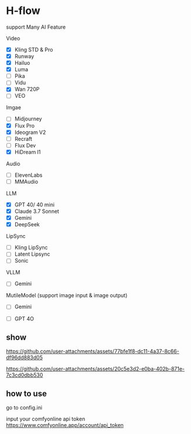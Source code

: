 # H-flow

support Many AI Feature

Video
  - [x] Kling STD & Pro
  - [x] Runway
  - [x] Hailuo
  - [x] Luma
  - [ ] Pika
  - [ ] Vidu
  - [x] Wan 720P
  - [ ] VEO

Imgae
  - [ ] Midjourney
  - [x] Flux Pro
  - [x] Ideogram V2
  - [ ] Recraft
  - [ ] Flux Dev
  - [x] HiDream I1

Audio
  - [ ] ElevenLabs
  - [ ] MMAudio

LLM
  - [x] GPT 40/ 40 mini
  - [x] Claude 3.7 Sonnet 
  - [x] Gemini
  - [x] DeepSeek

LipSync
  - [ ] Kling LipSync
  - [ ] Latent Lipsync
  - [ ] Sonic

VLLM
  - [ ] Gemini

MutileModel (support  image input & image output)
  - [ ] Gemini
  - [ ] GPT 4O


## show


https://github.com/user-attachments/assets/77bfe1f8-dc11-4a37-8c66-df96dd883d05




https://github.com/user-attachments/assets/20c5e3d2-e0ba-402b-871e-7c3cd0dbb530



## how to use

go to config.ini

input your comfyonline api token
https://www.comfyonline.app/account/api_token


